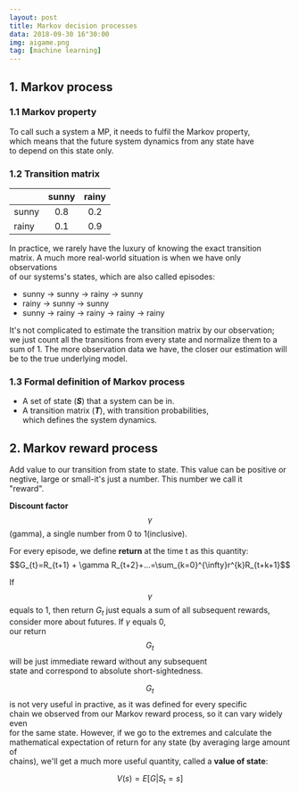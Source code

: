 ```yaml
---
layout: post
title: Markov decision processes
data: 2018-09-30 16"30:00
img: aigame.png
tag: [machine learning]
---
```

## 1. Markov process

### 1.1 Markov property

To call such a system a MP, it needs to fulfil the Markov property,  
which means that the future system dynamics from any state have    
to depend on this state only.

### 1.2 Transition matrix

|       |      sunny        |    rainy       |
| ----- |      -----        |    -----       |
| sunny |  <center>0.8      |  <center>0.2   |
| rainy |  <center>0.1      |  <center>0.9   |

In practice, we rarely have the luxury of knowing the exact transition   
matrix. A much more real-world situation is when we have only observations   
of our systems's states, which are also called episodes:   

* sunny -> sunny -> rainy -> sunny
* rainy -> sunny -> sunny 
* sunny -> rainy -> rainy -> rainy -> rainy  

It's not complicated to estimate the transition matrix by our observation;  
we just count all the transitions from every state and normalize them to a  
sum of 1. The more observation data we have, the closer our estimation will  
be to the true underlying model.
### 1.3 Formal definition of Markov process

* A set of state (***S***) that a system can be in.
* A transition matrix (***T***), with transition probabilities,    
which defines the system dynamics.

## 2. Markov reward process

Add value to our transition from state to state. This value can be positive 
or negtive, large or small-it's just a number. This number we call it  
"reward".   


**Discount factor** $$\gamma{}$$ (gamma), a single number from 0 to 1(inclusive).

For every episode, we define **return** at the time t as this quantity:  
$$G_{t}=R_{t+1} + \gamma R_{t+2}+...=\sum_{k=0}^{\infty}r^{k}R_{t+k+1}$$

If $$\gamma{}$$ equals to 1, then return $G_{t}$ just equals a sum of all subsequent rewards, consider more about futures. If $\gamma{}$ equals 0,   
our return $$G_{t}$$ will be just immediate reward without any subsequent  
state and correspond to absolute short-sightedness.  

$$G_{t}$$ is not very useful in practive, as it was defined for every specific  
chain we observed from our Markov reward process, so it can vary widely even  
for the same state. However, if we go to the extremes and calculate the   
mathematical expectation of return for any state (by averaging large amount of  
chains), we'll get a much more useful quantity, called a **value of state**:  

$$V(s)=E[G|S_{t}=s]$$
